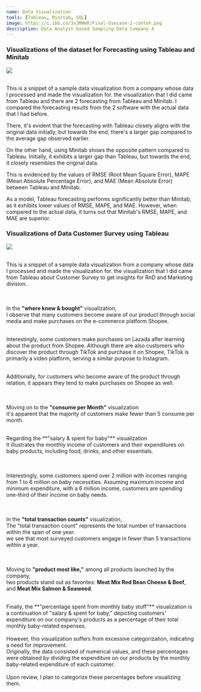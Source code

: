 ```yaml
---
name: Data Visualization
tools: [Tableau, Minitab, SQL]
image: https://i.ibb.co/3vJMWmR/Final-Usecase-2-contoh.png
description: Data Analyst based Sampling Data Company A
---
```

### Visualizations of the dataset for Forecasting using Tableau and Minitab

![](https://i.ibb.co/3vJMWmR/Final-Usecase-2-contoh.png)


<br />
This is a snippet of a sample data visualization from a company whose data I processed and made the visualization for.
the visualization that I did came from Tableau and there are 2 forecasting from Tableau and Minitab.
I compared the forecasting results from the 2 software with the actual data that I had before.

There, it's evident that the forecasting with Tableau closely aligns with the original data initially, but towards the end, there's a larger gap compared to the average gap observed earlier.

On the other hand, using Minitab shows the opposite pattern compared to Tableau. Initially, it exhibits a larger gap than Tableau, but towards the end, it closely resembles the original data.

This is evidenced by the values of RMSE (Root Mean Square Error), MAPE (Mean Absolute Percentage Error), and MAE (Mean Absolute Error) between Tableau and Minitab.

As a model, Tableau forecasting performs significantly better than Minitab, as it exhibits lower values of RMSE, MAPE, and MAE. However, when compared to the actual data, it turns out that Minitab's RMSE, MAPE, and MAE are superior.



### Visualizations of Data Customer Survey using Tableau

![](https://i.ibb.co/Lny581c/Dashboard-1.png)


<br />
This is a snippet of a sample data visualization from a company whose data I processed and made the visualization for.
the visualization that I did came from Tableau about Customer Survey to get insights for RnD and Marketing division.

<br /><br />
In the **"where knew & bought"** visualization, 
<br /> I observe that many customers become aware of our product through social media and make purchases on the e-commerce platform Shopee. 

<br /> Interestingly, some customers make purchases on Lazada after learning about the product from Shopee. Although there are also customers who discover the product through TikTok and purchase it on Shopee, TikTok is primarily a video platform, serving a similar purpose to Instagram.

<br />
Additionally, for customers who become aware of the product through relation, it appears they tend to make purchases on Shopee as well. 

<br /><br />
Moving on to the **"consume per Month"** visualization
<br />
it's apparent that the majority of customers make fewer than 5 consume per month.

<br />
Regarding the **"salary & spent for baby"** visualization
<br /> It illustrates the monthly income of customers and their expenditures on baby products, including food, drinks, and other essentials. 

<br /><br /> Interestingly, some customers spend over 2 million with incomes ranging from 1 to 6 million on baby necessities. Assuming maximum income and minimum expenditure, with a 6 million income, customers are spending one-third of their income on baby needs.

<br /><br /> 
In the **"total transaction counts"** visualization, 
<br /> The "total transaction count" represents the total number of transactions within the span of one year.
<br />we see that most surveyed customers engage in fewer than 5 transactions within a year. 

<br /><br />
Moving to **"product most like,"** among all products launched by the company, 
<br />two products stand out as favorites: **Meat Mix Red Bean Cheese & Beef**, and **Meat Mix Salmon & Seaweed**.

<br />
Finally, the **"percentage spent from monthly baby stuff"** visualization
is a continuation of "salary & spent for baby," depicting customers' expenditure on our company's products as a percentage of their total monthly baby-related expenses. 
<br /><br />However, this visualization suffers from excessive categorization, indicating a need for improvement. 
<br />Originally, the data consisted of numerical values, and these percentages were obtained by dividing the expenditure on our products by the monthly baby-related expenditure of each customer.
<br /><br />Upon review, I plan to categorize these percentages before visualizing them.

